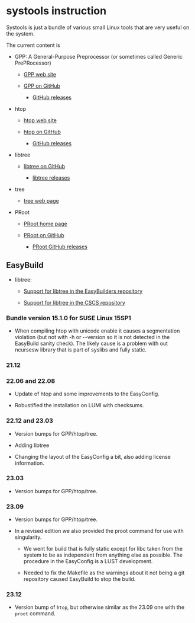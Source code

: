 # systools instruction

Systools is just a bundle of various small Linux tools that are very useful on the
system.

The current content is

-   GPP: A General-Purpose Preprocessor (or sometimes called Generic PrePRocessor)

    -   [GPP web site](https://logological.org/gpp)

    -   [GPP on GitHub](https://github.com/logological/gpp)

        -   [GitHub releases](https://github.com/logological/gpp/releases)

-   htop

    -   [htop web site](https://htop.dev/)

    -   [htop on GitHub](https://github.com/htop-dev/htop)

        -   [GitHub releases](https://github.com/htop-dev/htop/releases)

-   libtree

    -   [libtree on GitHub](https://github.com/haampie/libtree)

        -   [libtree releases](https://github.com/haampie/libtree/releases)

-   tree

    -   [tree web page](http://mama.indstate.edu/users/ice/tree/)

-   PRoot

    -   [PRoot home page](https://proot-me.github.io/)
        
    -   [PRoot on GitHub](https://github.com/proot-me/proot)
        
        -   [PRoot GitHub releases](https://github.com/proot-me/proot/releases)


## EasyBuild

-   libtree:

    -   [Support for libtree in the EasyBuilders repository](https://github.com/easybuilders/easybuild-easyconfigs/tree/develop/easybuild/easyconfigs/l/libtree)

    -   [Support for libtree in the CSCS repository](https://github.com/eth-cscs/production/tree/master/easybuild/easyconfigs/l/libtree)


### Bundle version 15.1.0 for SUSE Linux 15SP1

-   When compiling htop with unicode enable it causes a segmentation violation
    (but not with -h or --version so it is not detected in the EasyBuild sanity
    check). The likely cause is a problem with out ncursesw library that is part
    of syslibs and fully static.
    

### 21.12


### 22.06 and 22.08

-   Update of htop and some improvements to the EasyConfig.

-   Robustified the installation on LUMI with checksums.


### 22.12 and 23.03

-   Version bumps for GPP/htop/tree.

-   Adding libtree

-   Changing the layout of the EasyConfig a bit, also adding license information.


### 23.03

-   Version bumps for GPP/htop/tree.


### 23.09

-   Version bumps for GPP/htop/tree.

-   In a revised edition we also provided the proot command for use with singularity.

    -   We went for build that is fully static except for libc taken from the system to
        be as independent from anything else as possible. The procedure in the EasyConfig
        is a LUST development.
        
    -   Needed to fix the Makefile as the warnings about it not being a git repository
        caused EasyBuild to stop the build.



### 23.12

-   Version bump of `htop`, but otherwise similar as the 23.09 one with the `proot` 
    command.
  
